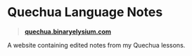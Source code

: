 # Quechua Language Notes

> **[quechua.binaryelysium.com](https://quechua.binaryelysium.com)**

A website containing edited notes from my Quechua lessons.

